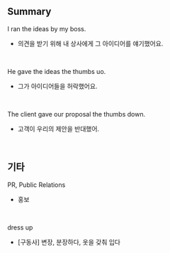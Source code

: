 ## Summary

I ran the ideas by my boss.
- 의견을 받기 위해 내 상사에게 그 아이디어를 얘기했어요.

<br>

He gave the ideas the thumbs uo.
- 그가 아이디어들을 허락했어요.

<br>

The client gave our proposal the thumbs down.
- 고객이 우리의 제안을 반대했어.

<br>

## 기타

PR, Public Relations
- 홍보

<br>

dress up
- [구동사] 변장, 분장하다, 옷을 갖춰 입다
